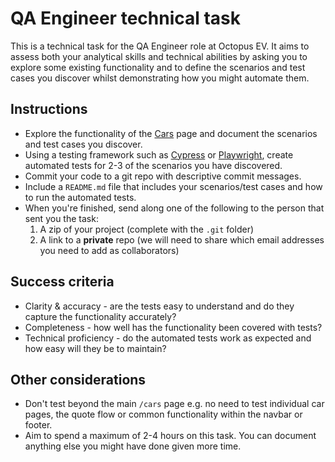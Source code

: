 # QA Engineer technical task
This is a technical task for the QA Engineer role at Octopus EV. It aims to assess both your analytical skills and technical abilities by asking you to explore some existing functionality and to define the scenarios and test cases you discover whilst demonstrating how you might automate them.

## Instructions
- Explore the functionality of the [Cars](https://octopusev.com/cars) page and document the scenarios and test cases you discover.
- Using a testing framework such as [Cypress](https://www.cypress.io/) or [Playwright](https://playwright.dev/), create automated tests for 2-3 of the scenarios you have discovered.
- Commit your code to a git repo with descriptive commit messages.
- Include a `README.md` file that includes your scenarios/test cases and how to run the automated tests.
- When you're finished, send along one of the following to the person that sent you the task:
  1. A zip of your project (complete with the `.git` folder)
  2. A link to a **private** repo (we will need to share which email addresses you need to add as collaborators)
  
## Success criteria
- Clarity & accuracy - are the tests easy to understand and do they capture the functionality accurately?
- Completeness - how well has the functionality been covered with tests?
- Technical proficiency - do the automated tests work as expected and how easy will they be to maintain?
  
## Other considerations
- Don't test beyond the main `/cars` page e.g. no need to test individual car pages, the quote flow or common functionality within the navbar or footer.
- Aim to spend a maximum of 2-4 hours on this task. You can document anything else you might have done given more time.
